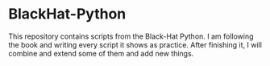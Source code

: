 # BlackHat-Python

This repository contains scripts from the Black-Hat Python. I am following the book and writing every script it shows as practice. After finishing it, I will combine and extend some of them and add new things.